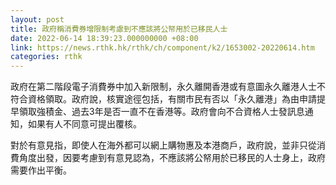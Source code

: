 ```yaml
---
layout: post
title: 政府稱消費券增限制考慮到不應該將公帑用於已移民人士
date: 2022-06-14 18:39:23.000000000 +08:00
link: https://news.rthk.hk/rthk/ch/component/k2/1653002-20220614.htm
categories: rthk
---
```


政府在第二階段電子消費券中加入新限制，永久離開香港或有意圖永久離港人士不符合資格領取。政府說，核實途徑包括，有關市民有否以「永久離港」為由申請提早領取強積金、過去3年是否一直不在香港等。政府會向不合資格人士發訊息通知，如果有人不同意可提出覆核。

對於有意見指，即使人在海外都可以網上購物惠及本港商戶，政府說，並非只從消費角度出發，因要考慮到有意見認為，不應該將公帑用於已移民的人士身上，政府需要作出平衡。
